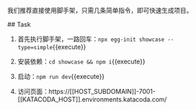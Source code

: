 我们推荐直接使用脚手架，只需几条简单指令，即可快速生成项目。

## Task

1. 首先执行脚手架，一路回车：`npx egg-init showcase --type=simple`{{execute}}

2. 安装依赖：`cd showcase && npm i`{{execute}}

3. 启动：`npm run dev`{{execute}}

4. 访问页面：https://[[HOST_SUBDOMAIN]]-7001-[[KATACODA_HOST]].environments.katacoda.com/
